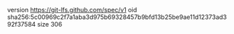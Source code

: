 version https://git-lfs.github.com/spec/v1
oid sha256:5c00969c2f7a1aba3d975b69328457b9bfd13b25be9ae11d12373ad392f37584
size 306
